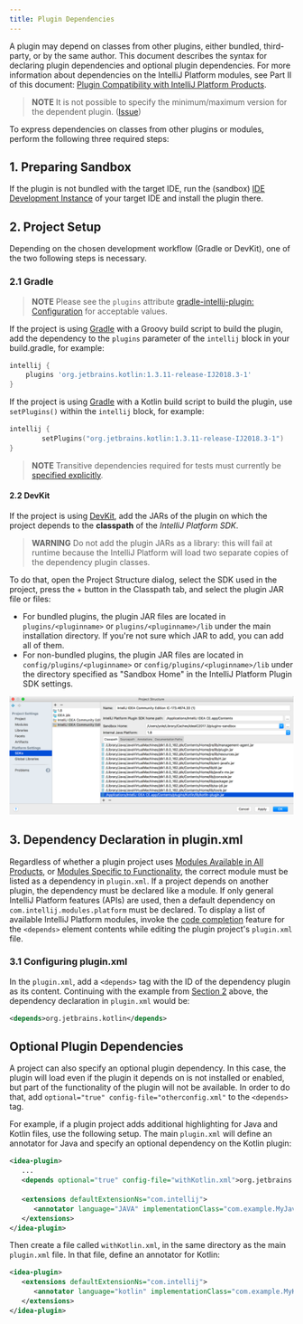 ```yaml
---
title: Plugin Dependencies
---
```

<!-- Copyright 2000-2020 JetBrains s.r.o. and other contributors. Use of this source code is governed by the Apache 2.0 license that can be found in the LICENSE file. -->

A plugin may depend on classes from other plugins, either bundled, third-party, or by the same author.
This document describes the syntax for declaring plugin dependencies and optional plugin dependencies.
For more information about dependencies on the IntelliJ Platform modules, see Part II of this document: [Plugin Compatibility with IntelliJ Platform Products](/basics/getting_started/plugin_compatibility.md).

> **NOTE** It is not possible to specify the minimum/maximum version for the dependent plugin. ([Issue](https://youtrack.jetbrains.com/issue/IDEABKL-7906))
 
To express dependencies on classes from other plugins or modules, perform the following three required steps:

## 1. Preparing Sandbox
If the plugin is not bundled with the target IDE, run the (sandbox) [IDE Development Instance](/basics/ide_development_instance.md) of your target IDE and install the plugin there.

## 2. Project Setup
Depending on the chosen development workflow (Gradle or DevKit), one of the two following steps is necessary.

### 2.1 Gradle
> **NOTE** Please see the `plugins` attribute [gradle-intellij-plugin: Configuration](https://github.com/JetBrains/gradle-intellij-plugin#configuration) for acceptable values.

If the project is using [Gradle](/tutorials/build_system.md) with a Groovy build script to build the plugin, add the dependency to the `plugins` parameter of the `intellij` block in your build.gradle, for example:

```groovy
intellij {
    plugins 'org.jetbrains.kotlin:1.3.11-release-IJ2018.3-1'
}
```

If the project is using [Gradle](/tutorials/build_system.md) with a Kotlin build script to build the plugin, use `setPlugins()` within the `intellij` block, for example:

```kotlin
intellij {
        setPlugins("org.jetbrains.kotlin:1.3.11-release-IJ2018.3-1")
}
```                      

> **NOTE** Transitive dependencies required for tests must currently be [specified explicitly](https://github.com/JetBrains/gradle-intellij-plugin/issues/38). 

#### 2.2 DevKit
If the project is using [DevKit](/basics/getting_started/using_dev_kit.md), add the JARs of the plugin on which the project depends to the **classpath** of the *IntelliJ Platform SDK*.

> **WARNING** Do not add the plugin JARs as a library: this will fail at runtime because the IntelliJ Platform will load two separate copies of the dependency plugin classes.

To do that, open the Project Structure dialog, select the SDK used in the project, press the + button in the Classpath tab, and
select the plugin JAR file or files:
* For bundled plugins, the plugin JAR files are located in `plugins/<pluginname>` or `plugins/<pluginname>/lib` under the main installation directory.
  If you're not sure which JAR to add, you can add all of them.
* For non-bundled plugins, the plugin JAR files are located in `config/plugins/<pluginname>` or `config/plugins/<pluginname>/lib` under the directory specified as "Sandbox Home" in the IntelliJ Platform Plugin SDK settings.

![Adding Plugin to Classpath](img/add_plugin_dependency.png)

## 3. Dependency Declaration in plugin.xml
Regardless of whether a plugin project uses [Modules Available in All Products](/basics/getting_started/plugin_compatibility.md#modules-available-in-all-products), or [Modules Specific to Functionality](/basics/getting_started/plugin_compatibility.md#modules-specific-to-functionality), the correct module must be listed as a dependency in `plugin.xml`. 
If a project depends on another plugin, the dependency must be declared like a module.
If only general IntelliJ Platform features (APIs) are used, then a default dependency on `com.intellij.modules.platform` must be declared.
To display a list of available IntelliJ Platform modules, invoke the [code completion](https://www.jetbrains.com/help/idea/auto-completing-code.html#4eac28ba) feature for the `<depends>` element contents while editing the plugin project's `plugin.xml` file.

### 3.1 Configuring plugin.xml
In the `plugin.xml`, add a `<depends>` tag with the ID of the dependency plugin as its content.
Continuing with the example from [Section 2](#2-project-setup) above, the dependency declaration in `plugin.xml` would be:

```xml
<depends>org.jetbrains.kotlin</depends>
```


## Optional Plugin Dependencies
A project can also specify an optional plugin dependency. In this case, the plugin will load even if the plugin it depends on
is not installed or enabled, but part of the functionality of the plugin will not be available. In order to do that,
add `optional="true" config-file="otherconfig.xml"` to the `<depends>` tag.

For example, if a plugin project adds additional highlighting for Java and Kotlin files, use the following setup. 
The main `plugin.xml` will define an annotator for Java and specify an optional dependency on the Kotlin plugin:

```xml
<idea-plugin>
   ...
   <depends optional="true" config-file="withKotlin.xml">org.jetbrains.kotlin</depends>

   <extensions defaultExtensionNs="com.intellij">
      <annotator language="JAVA" implementationClass="com.example.MyJavaAnnotator"/>
   </extensions>
</idea-plugin>
```

Then create a file called `withKotlin.xml`, in the same directory as the main `plugin.xml` file. In that file, define an annotator for Kotlin:

```xml
<idea-plugin>
   <extensions defaultExtensionNs="com.intellij">
      <annotator language="kotlin" implementationClass="com.example.MyKotlinAnnotator"/>
   </extensions>
</idea-plugin>
```
